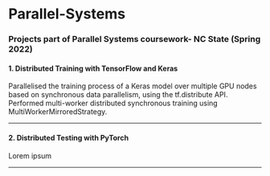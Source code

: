 # Parallel-Systems
### Projects part of Parallel Systems coursework- NC State (Spring 2022)

#### 1. Distributed Training with TensorFlow and Keras

Parallelised the training process of a Keras model over multiple GPU nodes based on synchronous data parallelism, using the tf.distribute API. Performed multi-worker distributed synchronous training using MultiWorkerMirroredStrategy.
_______________________________________________________________________
#### 2. Distributed Testing with PyTorch
Lorem ipsum
_______________________________________________________________________
